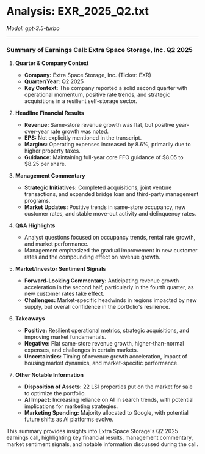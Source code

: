 # Analysis: EXR_2025_Q2.txt

*Model: gpt-3.5-turbo*

---

### Summary of Earnings Call: Extra Space Storage, Inc. Q2 2025

1. **Quarter & Company Context**
   - **Company:** Extra Space Storage, Inc. (Ticker: EXR)
   - **Quarter/Year:** Q2 2025
   - **Key Context:** The company reported a solid second quarter with operational momentum, positive rate trends, and strategic acquisitions in a resilient self-storage sector.

2. **Headline Financial Results**
   - **Revenue:** Same-store revenue growth was flat, but positive year-over-year rate growth was noted.
   - **EPS:** Not explicitly mentioned in the transcript.
   - **Margins:** Operating expenses increased by 8.6%, primarily due to higher property taxes.
   - **Guidance:** Maintaining full-year core FFO guidance of $8.05 to $8.25 per share.

3. **Management Commentary**
   - **Strategic Initiatives:** Completed acquisitions, joint venture transactions, and expanded bridge loan and third-party management programs.
   - **Market Updates:** Positive trends in same-store occupancy, new customer rates, and stable move-out activity and delinquency rates.

4. **Q&A Highlights**
   - Analyst questions focused on occupancy trends, rental rate growth, and market performance.
   - Management emphasized the gradual improvement in new customer rates and the compounding effect on revenue growth.

5. **Market/Investor Sentiment Signals**
   - **Forward-Looking Commentary:** Anticipating revenue growth acceleration in the second half, particularly in the fourth quarter, as new customer rates take effect.
   - **Challenges:** Market-specific headwinds in regions impacted by new supply, but overall confidence in the portfolio's resilience.

6. **Takeaways**
   - **Positive:** Resilient operational metrics, strategic acquisitions, and improving market fundamentals.
   - **Negative:** Flat same-store revenue growth, higher-than-normal expenses, and challenges in certain markets.
   - **Uncertainties:** Timing of revenue growth acceleration, impact of housing market dynamics, and market-specific performance.

7. **Other Notable Information**
   - **Disposition of Assets:** 22 LSI properties put on the market for sale to optimize the portfolio.
   - **AI Impact:** Increasing reliance on AI in search trends, with potential implications for marketing strategies.
   - **Marketing Spending:** Majority allocated to Google, with potential future shifts as AI platforms evolve.

This summary provides insights into Extra Space Storage's Q2 2025 earnings call, highlighting key financial results, management commentary, market sentiment signals, and notable information discussed during the call.
